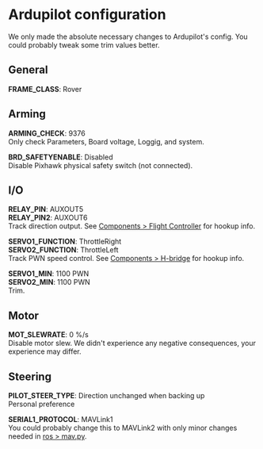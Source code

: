 # Ardupilot configuration

We only made the absolute necessary changes to Ardupilot's config. You could probably tweak some trim values better.

## General

**FRAME_CLASS**: Rover

## Arming

**ARMING_CHECK**: 9376  
Only check Parameters, Board voltage, Loggig, and system.

**BRD_SAFETYENABLE**: Disabled  
Disable Pixhawk physical safety switch (not connected).

## I/O

**RELAY_PIN**: AUXOUT5  
**RELAY_PIN2**: AUXOUT6  
Track direction output. See 
[Components > Flight Controller](components.md#flight-controller) for hookup 
info.

**SERVO1_FUNCTION**: ThrottleRight  
**SERVO2_FUNCTION**: ThrottleLeft  
Track PWN speed control. See [Components > H-bridge](components.md#h-bridge) for hookup 
info.

**SERVO1_MIN**: 1100 PWN  
**SERVO2_MIN**: 1100 PWN  
Trim.

## Motor

**MOT_SLEWRATE**: 0 %/s  
Disable motor slew. We didn't experience any negative consequences, your experience may differ.

## Steering

**PILOT_STEER_TYPE**: Direction unchanged when backing up  
Personal preference

**SERIAL1_PROTOCOL**: MAVLink1  
You could probably change this to MAVLink2 with only minor changes needed in [ros > mav.py](../ros/paddy/paddy/mav.py).
